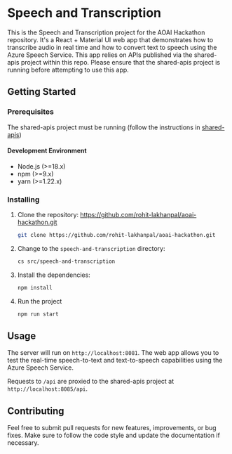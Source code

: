 # Speech and Transcription

This is the Speech and Transcription project for the AOAI Hackathon repository. It's a React + Material UI web app that demonstrates how to transcribe audio in real time and how to convert text to speech using the Azure Speech Service. This app relies on APIs published via the shared-apis project within this repo. Please ensure that the shared-apis project is running before attempting to use this app.

## Getting Started

### Prerequisites
The shared-apis project must be running (follow the instructions in [shared-apis](../shared-apis/README.md))

#### Development Environment
- Node.js (>=18.x)
- npm (>=9.x)
- yarn (>=1.22.x)

### Installing

1. Clone the repository: https://github.com/rohit-lakhanpal/aoai-hackathon.git
    ```sh
    git clone https://github.com/rohit-lakhanpal/aoai-hackathon.git
    ```
2. Change to the `speech-and-transcription` directory:
    ```sh
    cs src/speech-and-transcription
    ```
3. Install the dependencies:
    ```sh
    npm install
    ```
4. Run the project
    ```sh
    npm run start
    ```

## Usage

The server will run on `http://localhost:8081`. The web app allows you to test the real-time speech-to-text and text-to-speech capabilities using the Azure Speech Service.

Requests to `/api` are proxied to the shared-apis project at `http://localhost:8085/api`. 

## Contributing

Feel free to submit pull requests for new features, improvements, or bug fixes. Make sure to follow the code style and update the documentation if necessary.

